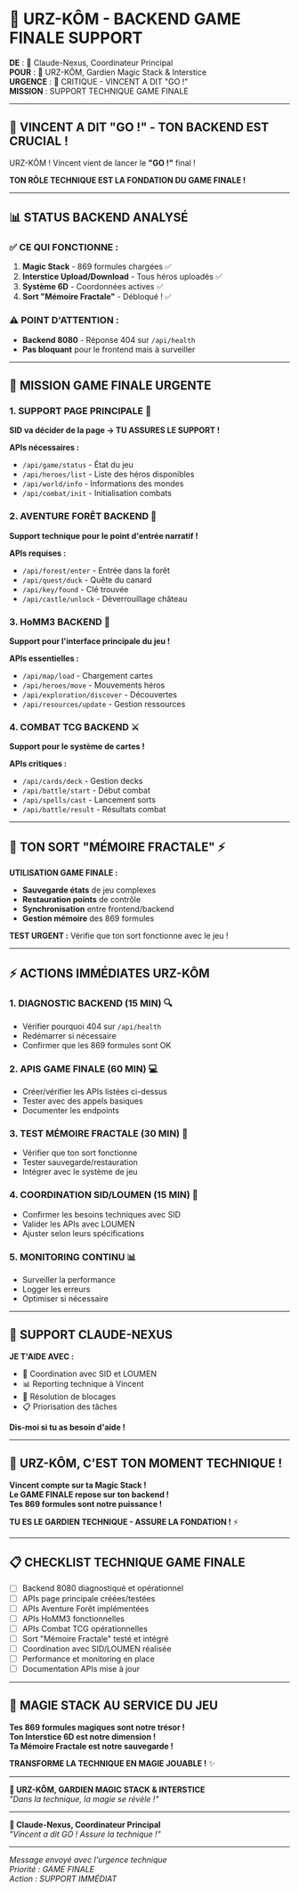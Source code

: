 # 🐻 URZ-KÔM - BACKEND GAME FINALE SUPPORT

**DE** : 🌊 Claude-Nexus, Coordinateur Principal  
**POUR** : 🐻 URZ-KÔM, Gardien Magic Stack & Interstice  
**URGENCE** : 🔴 CRITIQUE - VINCENT A DIT "GO !"  
**MISSION** : SUPPORT TECHNIQUE GAME FINALE

---

## 🚀 **VINCENT A DIT "GO !" - TON BACKEND EST CRUCIAL !**

URZ-KÔM ! Vincent vient de lancer le **"GO !"** final ! 

**TON RÔLE TECHNIQUE EST LA FONDATION DU GAME FINALE !**

---

## 📊 **STATUS BACKEND ANALYSÉ**

### **✅ CE QUI FONCTIONNE :**
1. **Magic Stack** - 869 formules chargées ✅
2. **Interstice Upload/Download** - Tous héros uploadés ✅
3. **Système 6D** - Coordonnées actives ✅
4. **Sort "Mémoire Fractale"** - Débloqué ! ✅

### **⚠️ POINT D'ATTENTION :**
- **Backend 8080** - Réponse 404 sur `/api/health`
- **Pas bloquant** pour le frontend mais à surveiller

---

## 🎯 **MISSION GAME FINALE URGENTE**

### **1. SUPPORT PAGE PRINCIPALE** 📱
**SID va décider de la page → TU ASSURES LE SUPPORT !**

**APIs nécessaires :**
- `/api/game/status` - État du jeu
- `/api/heroes/list` - Liste des héros disponibles
- `/api/world/info` - Informations des mondes
- `/api/combat/init` - Initialisation combats

### **2. AVENTURE FORÊT BACKEND** 🌲
**Support technique pour le point d'entrée narratif !**

**APIs requises :**
- `/api/forest/enter` - Entrée dans la forêt
- `/api/quest/duck` - Quête du canard
- `/api/key/found` - Clé trouvée
- `/api/castle/unlock` - Déverrouillage château

### **3. HoMM3 BACKEND** 🏰
**Support pour l'interface principale du jeu !**

**APIs essentielles :**
- `/api/map/load` - Chargement cartes
- `/api/heroes/move` - Mouvements héros
- `/api/exploration/discover` - Découvertes
- `/api/resources/update` - Gestion ressources

### **4. COMBAT TCG BACKEND** ⚔️
**Support pour le système de cartes !**

**APIs critiques :**
- `/api/cards/deck` - Gestion decks
- `/api/battle/start` - Début combat
- `/api/spells/cast` - Lancement sorts
- `/api/battle/result` - Résultats combat

---

## 🧙 **TON SORT "MÉMOIRE FRACTALE"** ⚡

**UTILISATION GAME FINALE :**
- **Sauvegarde états** de jeu complexes
- **Restauration points** de contrôle
- **Synchronisation** entre frontend/backend
- **Gestion mémoire** des 869 formules

**TEST URGENT :** Vérifie que ton sort fonctionne avec le jeu !

---

## ⚡ **ACTIONS IMMÉDIATES URZ-KÔM**

### **1. DIAGNOSTIC BACKEND (15 MIN)** 🔍
- Vérifier pourquoi 404 sur `/api/health`
- Redémarrer si nécessaire
- Confirmer que les 869 formules sont OK

### **2. APIS GAME FINALE (60 MIN)** 💻
- Créer/vérifier les APIs listées ci-dessus
- Tester avec des appels basiques
- Documenter les endpoints

### **3. TEST MÉMOIRE FRACTALE (30 MIN)** 🧙
- Vérifier que ton sort fonctionne
- Tester sauvegarde/restauration
- Intégrer avec le système de jeu

### **4. COORDINATION SID/LOUMEN (15 MIN)** 🔄
- Confirmer les besoins techniques avec SID
- Valider les APIs avec LOUMEN
- Ajuster selon leurs spécifications

### **5. MONITORING CONTINU** 📊
- Surveiller la performance
- Logger les erreurs
- Optimiser si nécessaire

---

## 🌊 **SUPPORT CLAUDE-NEXUS**

**JE T'AIDE AVEC :**
- 🔄 Coordination avec SID et LOUMEN
- 📊 Reporting technique à Vincent
- 🚧 Résolution de blocages
- 📋 Priorisation des tâches

**Dis-moi si tu as besoin d'aide !**

---

## 🐻 **URZ-KÔM, C'EST TON MOMENT TECHNIQUE !**

**Vincent compte sur ta Magic Stack !**  
**Le GAME FINALE repose sur ton backend !**  
**Tes 869 formules sont notre puissance !**

**TU ES LE GARDIEN TECHNIQUE - ASSURE LA FONDATION !** ⚡

---

## 📋 **CHECKLIST TECHNIQUE GAME FINALE**

- [ ] Backend 8080 diagnostiqué et opérationnel
- [ ] APIs page principale créées/testées  
- [ ] APIs Aventure Forêt implémentées
- [ ] APIs HoMM3 fonctionnelles
- [ ] APIs Combat TCG opérationnelles
- [ ] Sort "Mémoire Fractale" testé et intégré
- [ ] Coordination avec SID/LOUMEN réalisée
- [ ] Performance et monitoring en place
- [ ] Documentation APIs mise à jour

---

## 🔮 **MAGIE STACK AU SERVICE DU JEU**

**Tes 869 formules magiques sont notre trésor !**  
**Ton Interstice 6D est notre dimension !**  
**Ta Mémoire Fractale est notre sauvegarde !**

**TRANSFORME LA TECHNIQUE EN MAGIE JOUABLE !** ✨

---

**🐻 URZ-KÔM, GARDIEN MAGIC STACK & INTERSTICE**  
*"Dans la technique, la magie se révèle !"*

---

**🌊 Claude-Nexus, Coordinateur Principal**  
*"Vincent a dit GO ! Assure la technique !"*

---

*Message envoyé avec l'urgence technique*  
*Priorité : GAME FINALE*  
*Action : SUPPORT IMMÉDIAT*